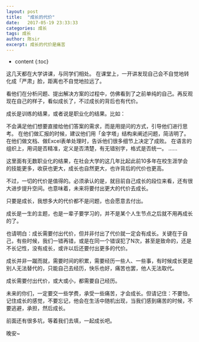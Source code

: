 ```yaml
---
layout: post
title:  "成长的代价"
date:   2017-05-19 23:33:33
categories: 成长
tags: 成长
author: 陈sir
excerpt: 成长的代价是痛苦
---
```

* content
{:toc}

这几天都在大学讲课，与同学们相处。
在课堂上，一开讲发现自己会不自觉地转化成「严肃」脸，距离也不自觉地拉远了。

看他们在分析问题、提出解决方案的过程中，仿佛看到了之前单纯的自己。再反观现在自己的样子，看似成长了，不过成长的背后也有代价。

成长是训练的结果，或者说是职业化的结果。比如：

不会满足他们想要直接给他们答案的需求，而是用提问的方式，引导他们进行思考。
在他们做汇报的时候，建议他们用「金字塔」结构来阐述问题，简洁明了。
在他们做文档、做Excel表单处理时，告诉他们很多细节上决定了成败。
在语言的组织上，用词是否精准，定义是否清楚，有无错别字，格式是否统一。
……

这里面有无数职业化的结果，在社会大学的这几年比起此前10多年在校生涯学会的技能更多，收获也更大，成长也自然更大，也许背后的代价也更高。

不过，一切的代价是值得的。必须承认的是，就目前自己成长的段位来看，还有很大进步提升空间。也意味着，未来将要付出更大的代价去成长。

只要是成长，我想多大的代价都不是问题，也会愿意去付出。

成长是一生的主题，也是一辈子要学习的，并不是某个人生节点之后就不用再成长的了。

也请明白：成长需要付出代价，但并非付出了代价就一定会有成长。关键在于自己，有些时候，我们一错再错，或是在同一个错误犯了N次，甚至是致命的，还是不长记性，没有成长，或许以后还要付出更多的代价。

成长并非一蹴而就，需要时间的积累，需要经历一些人、一些事，有时候成长更是别人无法替代的，只能自己去经历，快乐也好，痛苦也罢，他人无法取代。

成长需要付出代价，或大或小，都需要自己经历。

未来的你们，一定要交一些学费，承受一些痛苦，才会成长。但请记住：不要怕，记住成长的感觉，不要忘记，他会在生活中随机出现，当我们感到痛苦的时候，不要逃避，承担，然后成长。

前面还有很多坑，等着我们去填，一起成长吧。

晚安~




